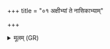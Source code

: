 +++
title = "०१ अक्षीभ्यां ते नासिकाभ्याम्"

+++
<details><summary>मूलम् (GR)</summary>

अक्षीभ्यां ते नासिकाभ्यां  
कर्णाभ्याम् आस्याद् उत ।  
यक्ष्मं शीर्षण्यं मस्तिष्काल्  
ललाटाद् वि वृहामसि ॥
</details>